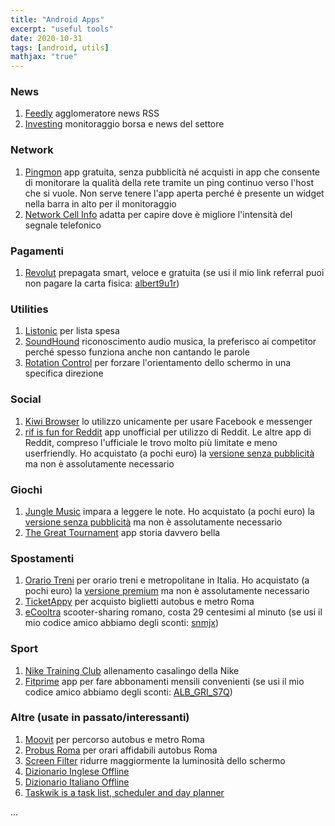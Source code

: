 ```yaml
---
title: "Android Apps"
excerpt: "useful tools"
date: 2020-10-31
tags: [android, utils]
mathjax: "true"
---
```



### News
1. [Feedly](https://play.google.com/store/apps/details?id=com.devhd.feedly) agglomeratore news RSS
1. [Investing](https://play.google.com/store/apps/details?id=com.fusionmedia.investing) monitoraggio borsa e news del settore

### Network
1. [Pingmon](https://play.google.com/store/apps/details?id=com.mishuto.pingtest) app gratuita, senza pubblicità né acquisti in app che consente di monitorare la qualità della rete tramite un ping continuo verso l'host che si vuole. Non serve tenere l'app aperta perché è presente un widget nella barra in alto per il monitoraggio
1. [Network Cell Info](https://play.google.com/store/apps/details?id=com.wilysis.cellinfolite) adatta per capire dove è migliore l'intensità del segnale telefonico

### Pagamenti
1. [Revolut](https://play.google.com/store/apps/details?id=com.revolut.revolut) prepagata smart, veloce e gratuita (se usi il mio link referral puoi non pagare la carta fisica: [albert9u1r](https://revolut.com/referral/albert9u1r))


### Utilities
1. [Listonic](https://play.google.com/store/apps/details?id=com.l) per lista spesa
1. [SoundHound](https://play.google.com/store/apps/details?id=com.melodis.midomiMusicIdentifier.freemium) riconoscimento audio musica, la preferisco ai competitor perché spesso funziona anche non cantando le parole
1. [Rotation Control](https://play.google.com/store/apps/details?id=org.crape.rotationcontrol) per forzare l'orientamento dello schermo in una specifica direzione

### Social
1. [Kiwi Browser](https://play.google.com/store/apps/details?id=com.kiwibrowser.browser) lo utilizzo unicamente per usare Facebook e messenger
1. [rif is fun for Reddit](https://play.google.com/store/apps/details?id=com.andrewshu.android.reddit) app unofficial per utilizzo di Reddit. Le altre app di Reddit, compreso l'ufficiale le trovo molto più limitate e meno userfriendly. Ho acquistato (a pochi euro) la [versione senza pubblicità](https://play.google.com/store/apps/details?id=com.andrewshu.android.redditdonation) ma non è assolutamente necessario

### Giochi
1. [Jungle Music](https://play.google.com/store/apps/details?id=air.junglemusicfree) impara a leggere le note. Ho acquistato (a pochi euro) la [versione senza pubblicità](https://play.google.com/store/apps/details?id=air.junglemusic) ma non è assolutamente necessario
1. [The Great Tournament](https://play.google.com/store/apps/details?id=org.hostedgames.greattournament) app storia davvero bella

### Spostamenti
1. [Orario Treni](https://play.google.com/store/apps/details?id=org.paoloconte.treni_lite) per orario treni e metropolitane in Italia. Ho acquistato (a pochi euro) la [versione premium](https://play.google.com/store/apps/details?id=it.itentropy.fswidget) ma non è assolutamente necessario
1. [TicketAppy](https://play.google.com/store/apps/details?id=it.xaos.android.ticketappy) per acquisto biglietti autobus e metro Roma
1. [eCooltra](https://play.google.com/store/apps/details?id=com.mobime.ecooltra) scooter-sharing romano, costa 29 centesimi al minuto (se usi il mio codice amico abbiamo degli sconti: [snmjx](https://ecooltra.page.link/L18y3mmvc5Ze93Nk7))


### Sport
1. [Nike Training Club](https://play.google.com/store/apps/details?id=com.nike.ntc) allenamento casalingo della Nike
1. [Fitprime](https://play.google.com/store/apps/details?id=com.checkmoov) app per fare abbonamenti mensili convenienti (se usi il mio codice amico abbiamo degli sconti: [ALB_GRI_S7Q](https://fitprime.com/magiclink))

### Altre (usate in passato/interessanti)
1. [Moovit](https://play.google.com/store/apps/details?id=com.tranzmate) per percorso autobus e metro Roma
1. [Probus Roma](https://play.google.com/store/apps/details?id=org.probusdev) per orari affidabili autobus Roma
1. [Screen Filter](https://play.google.com/store/apps/details?id=com.haxor) ridurre maggiormente la luminosità dello schermo
1. [Dizionario Inglese Offline](https://play.google.com/store/apps/details?id=livio.pack.lang.en_US)
1. [Dizionario Italiano Offline](https://play.google.com/store/apps/details?id=livio.pack.lang.it_IT)
1. [Taskwik is a task list, scheduler and day planner](https://play.google.com/store/apps/details?id=com.mishuto.todo.taskwik.alarm)




...
